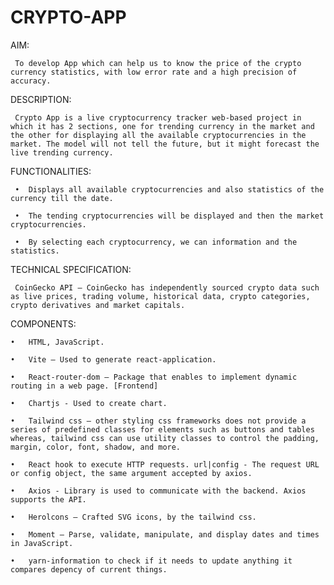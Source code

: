 # CRYPTO-APP
AIM:

     To develop App which can help us to know the price of the crypto currency statistics, with low error rate and a high precision of accuracy.

DESCRIPTION:
     
     Crypto App is a live cryptocurrency tracker web-based project in which it has 2 sections, one for trending currency in the market and the other for displaying all the available cryptocurrencies in the market. The model will not tell the future, but it might forecast the live trending currency.

FUNCTIONALITIES:

     •	Displays all available cryptocurrencies and also statistics of the currency till the date.

     •	The tending cryptocurrencies will be displayed and then the market cryptocurrencies.

     •	By selecting each cryptocurrency, we can information and the statistics.

TECHNICAL SPECIFICATION:
     
     CoinGecko API – CoinGecko has independently sourced crypto data such as live prices, trading volume, historical data, crypto categories, crypto derivatives and market capitals.

COMPONENTS:

    •	HTML, JavaScript.
    
    •	Vite – Used to generate react-application.
    
    •	React-router-dom – Package that enables to implement dynamic routing in a web page. [Frontend]

    •	Chartjs - Used to create chart. 

    •	Tailwind css – other styling css frameworks does not provide a series of predefined classes for elements such as buttons and tables whereas, tailwind css can use utility classes to control the padding, margin, color, font, shadow, and more.

    •	React hook to execute HTTP requests. url|config - The request URL or config object, the same argument accepted by axios.

    •	Axios - Library is used to communicate with the backend. Axios supports the API.

    •	Herolcons – Crafted SVG icons, by the tailwind css.

    •	Moment – Parse, validate, manipulate, and display dates and times in JavaScript.
    
    •	yarn-information to check if it needs to update anything it compares depency of current things.
